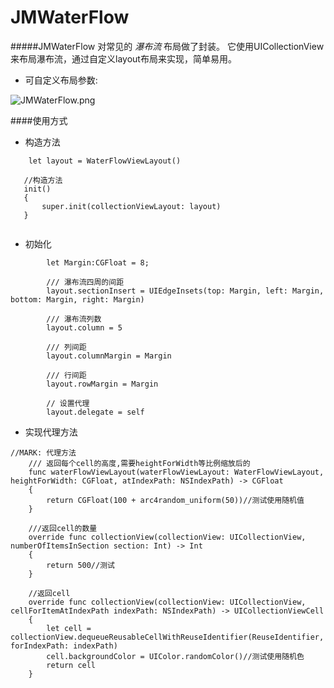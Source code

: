 # JMWaterFlow
#####JMWaterFlow 对常见的 *瀑布流* 布局做了封装。 它使用UICollectionView来布局瀑布流，通过自定义layout布局来实现，简单易用。 

* 可自定义布局参数:


![JMWaterFlow.png](http://upload-images.jianshu.io/upload_images/1115674-641c59c78a8bbb6d.png?imageMogr2/auto-orient/strip%7CimageView2/2/w/1240)

####使用方式
  
 * 构造方法
  
 ```
     let layout = WaterFlowViewLayout()
    
    //构造方法
    init()
    {
        super.init(collectionViewLayout: layout)
    } 
    
 ```
 * 初始化
 
```
        let Margin:CGFloat = 8;
        
        /// 瀑布流四周的间距
        layout.sectionInsert = UIEdgeInsets(top: Margin, left: Margin, bottom: Margin, right: Margin)
        
        /// 瀑布流列数
        layout.column = 5
        
        /// 列间距
        layout.columnMargin = Margin
        
        /// 行间距
        layout.rowMargin = Margin
        
        // 设置代理
        layout.delegate = self
```

 *  实现代理方法
 
```
//MARK: 代理方法
    /// 返回每个cell的高度,需要heightForWidth等比例缩放后的
    func waterFlowViewLayout(waterFlowViewLayout: WaterFlowViewLayout, heightForWidth: CGFloat, atIndexPath: NSIndexPath) -> CGFloat
    {
        return CGFloat(100 + arc4random_uniform(50))//测试使用随机值
    }

    ///返回cell的数量
    override func collectionView(collectionView: UICollectionView, numberOfItemsInSection section: Int) -> Int
    {
        return 500//测试
    }
    
    //返回cell
    override func collectionView(collectionView: UICollectionView, cellForItemAtIndexPath indexPath: NSIndexPath) -> UICollectionViewCell
    {
        let cell = collectionView.dequeueReusableCellWithReuseIdentifier(ReuseIdentifier, forIndexPath: indexPath)
        cell.backgroundColor = UIColor.randomColor()//测试使用随机色
        return cell
    }
```

